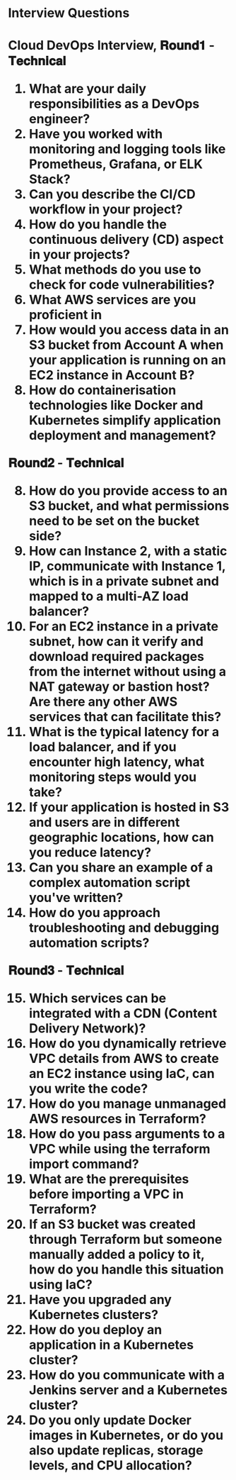 <h1>Interview Questions<h1>

Cloud DevOps Interview,
𝐑𝐨𝐮𝐧𝐝𝟏 - 𝐓𝐞𝐜𝐡𝐧𝐢𝐜𝐚𝐥

1. What are your daily responsibilities as a DevOps engineer?
2. Have you worked with monitoring and logging tools like Prometheus, Grafana, or ELK Stack?
3. Can you describe the CI/CD workflow in your project?
4. How do you handle the continuous delivery (CD) aspect in your projects?
5. What methods do you use to check for code vulnerabilities?
6. What AWS services are you proficient in
7. How would you access data in an S3 bucket from Account A when your application is running on an EC2 instance in Account B?
8. How do containerisation technologies like Docker and Kubernetes simplify application deployment and management?

𝐑𝐨𝐮𝐧𝐝𝟐 - 𝐓𝐞𝐜𝐡𝐧𝐢𝐜𝐚𝐥

8. How do you provide access to an S3 bucket, and what permissions need to be set on the bucket side?
9. How can Instance 2, with a static IP, communicate with Instance 1, which is in a private subnet and mapped to a multi-AZ load balancer?
10. For an EC2 instance in a private subnet, how can it verify and download required packages from the internet without using a NAT gateway or bastion host? Are there any other AWS services that can facilitate this?
11. What is the typical latency for a load balancer, and if you encounter high latency, what monitoring steps would you take?
12. If your application is hosted in S3 and users are in different geographic locations, how can you reduce latency?
13. Can you share an example of a complex automation script you've written?
14. How do you approach troubleshooting and debugging automation scripts?

𝐑𝐨𝐮𝐧𝐝𝟑 - 𝐓𝐞𝐜𝐡𝐧𝐢𝐜𝐚𝐥

15. Which services can be integrated with a CDN (Content Delivery Network)?
16. How do you dynamically retrieve VPC details from AWS to create an EC2 instance using IaC, can you write the code?
17. How do you manage unmanaged AWS resources in Terraform?
16. How do you pass arguments to a VPC while using the terraform import command?
18. What are the prerequisites before importing a VPC in Terraform?
19. If an S3 bucket was created through Terraform but someone manually added a policy to it, how do you handle this situation using IaC?
20. Have you upgraded any Kubernetes clusters?
21. How do you deploy an application in a Kubernetes cluster?
22. How do you communicate with a Jenkins server and a Kubernetes cluster?
23. Do you only update Docker images in Kubernetes, or do you also update replicas, storage levels, and CPU allocation?